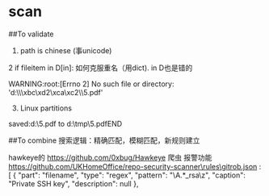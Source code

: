 # scan
##To validate
1. path is chinese (事unicode)

2 if fileitem in D[in]: 如何克服重名（用dict). in D也是错的

WARNING:root:[Errno 2] No such file or directory: 'd:\\\\\\xbc\\xd2\\xca\\xc2\\\\5.pdf'

3. Linux partitions

saved:d:\5.pdf to
d:\\tmp\\5.pdfEND

##To combine
搜索逻辑：精确匹配，模糊匹配，新规则建立

hawkeye的 https://github.com/0xbug/Hawkeye 爬虫 报警功能
https://github.com/UKHomeOffice/repo-security-scanner\rules\gitrob.json
: [
  {
    "part": "filename",
    "type": "regex",
    "pattern": "\\A.*_rsa\\z",
    "caption": "Private SSH key",
    "description": null
  },
